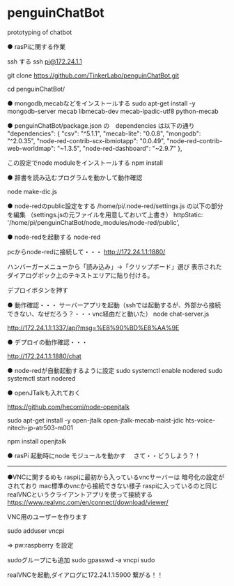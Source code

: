 # penguinChatBot
prototyping of chatbot

● rasPiに関する作業

ssh する
ssh pi@172.24.1.1

git clone https://github.com/TinkerLabo/penguinChatBot.git

cd penguinChatBot/

● mongodb,mecabなどをインストールする
sudo apt-get install -y mongodb-server mecab libmecab-dev mecab-ipadic-utf8 python-mecab 

● penguinChatBot/package.json の　dependencies は以下の通り
  "dependencies": {
    "csv": "^5.1.1",
    "mecab-lite": "0.0.8",
    "mongodb": "^2.0.35",
    "node-red-contrib-scx-ibmiotapp": "0.0.49",
    "node-red-contrib-web-worldmap": "~1.3.5",
    "node-red-dashboard": "~2.9.7"
  },

この設定でnode moduleをインストールする
npm install 


● 辞書を読み込むプログラムを動かして動作確認

node make-dic.js


● node-redのpublic設定をする
/home/pi/.node-red/settings.js の以下の部分を編集
（settings.jsの元ファイルを用意しておいて上書き）
    httpStatic: '/home/pi/penguinChatBot/node_modules/node-red/public',

● node-redを起動する
node-red

pcからnode-redに接続して・・・
http://172.24.1.1:1880/

ハンバーガーメニューから「読み込み」→「クリップボード」選び
表示されたダイアログボック上のテキストエリアに貼り付ける。

デプロイボタンを押す

● 動作確認・・・
サーバーアプリを起動（sshでは起動するが、外部から接続できない、なぜだろう？・・・vnc経由だと動いた）
node chat-server.js

http://172.24.1.1:1337/api?msg=%E8%90%BD%E8%AA%9E


● デプロイの動作確認・・・

http://172.24.1.1:1880/chat

● node-redが自動起動するように設定
sudo systemctl enable nodered
sudo systemctl start nodered

● openJTalkも入れておく

https://github.com/hecomi/node-openjtalk

sudo apt-get install -y open-jtalk open-jtalk-mecab-naist-jdic hts-voice-nitech-jp-atr503-m001

npm install openjtalk


● rasPi 起動時にnode モジュールを動かす　
さて・・どうしよう？！

-------------------------------------------------
●VNCに関するめも
raspiに最初から入っているvncサーバーは
暗号化の設定がされており
mac標準のvncから接続できない様子
raspiに入っているのと同じrealVNCというクライアントアプリを使って接続する
https://www.realvnc.com/en/connect/download/viewer/

VNC用のユーザーを作ります

sudo adduser vncpi

=> pw:raspberry   を設定

sudoグループにも追加
sudo gpasswd -a vncpi sudo

realVNCを起動,ダイアログに172.24.1.1:5900
繋がる！！

